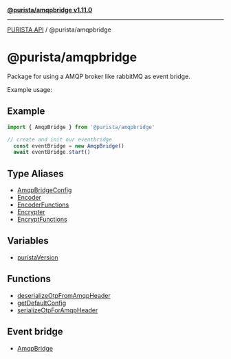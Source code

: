 [**@purista/amqpbridge v1.11.0**](README.md)

***

[PURISTA API](../../packages.md) / @purista/amqpbridge

# @purista/amqpbridge

Package for using a AMQP broker like rabbitMQ as event bridge.

Example usage:

## Example

```typescript
import { AmqpBridge } from '@purista/amqpbridge'

// create and init our eventbridge
  const eventBridge = new AmqpBridge()
  await eventBridge.start()

```

## Type Aliases

- [AmqpBridgeConfig](type-aliases/AmqpBridgeConfig.md)
- [Encoder](type-aliases/Encoder.md)
- [EncoderFunctions](type-aliases/EncoderFunctions.md)
- [Encrypter](type-aliases/Encrypter.md)
- [EncryptFunctions](type-aliases/EncryptFunctions.md)

## Variables

- [puristaVersion](variables/puristaVersion.md)

## Functions

- [deserializeOtpFromAmqpHeader](functions/deserializeOtpFromAmqpHeader.md)
- [getDefaultConfig](functions/getDefaultConfig.md)
- [serializeOtpForAmqpHeader](functions/serializeOtpForAmqpHeader.md)

## Event bridge

- [AmqpBridge](classes/AmqpBridge.md)
